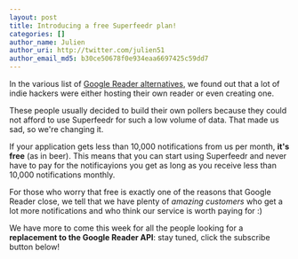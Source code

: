 ```yaml
---
layout: post
title: Introducing a free Superfeedr plan!
categories: []
author_name: Julien
author_uri: http://twitter.com/julien51
author_email_md5: b30ce50678f0e934eaa6697425c59dd7
---
```


In the various list of [Google Reader alternatives](http://blog.superfeedr.com/state-of-readers/), we found out that a lot of indie hackers were either hosting their own reader or even creating one.

These people usually decided to build their own pollers because they could not afford to use Superfeedr for such a low volume of data.
That made us sad, so we're changing it.

If your application gets less than 10,000 notifications from us per month, **it's free** (as in beer). This means that you can start using Superfeedr and never have to pay for the notificayions you get as long as you receive less than 10,000 notifications monthly. 

For those who worry that free is exactly one of the reasons that Google Reader close, we tell that we have plenty of *amazing customers* who get a lot more notifications and who think our service is worth paying for :)

We have more to come this week for all the people looking for a **replacement to the Google Reader API**: stay tuned, click the subscribe button below!







